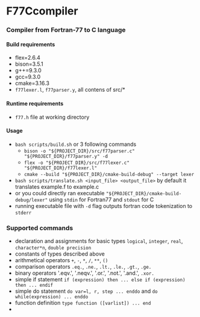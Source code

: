 # F77Ccompiler
### Compiler from Fortran-77 to C language
#### Build requirements
- flex=2.6.4
- bison=3.5.1
- g++=9.3.0
- gcc=9.3.0
- cmake=3.16.3
- `f77lexer.l`, `f77parser.y`, all contens of src/*
#### Runtime requirements
- `f77.h` file at working directory
#### Usage
- `bash scripts/build.sh` or 3 following commands
  - `bison -o "${PROJECT_DIR}/src/f77parser.c" "${PROJECT_DIR}/f77parser.y" -d `
  - `flex -o "${PROJECT_DIR}/src/f77lexer.c" "${PROJECT_DIR}/f77lexer.l"`
  - `cmake --build "${PROJECT_DIR}/cmake-build-debug" --target lexer`
- `bash scripts/translate.sh <input_file> <output_file>` by default it translates example.f to example.c
- or you could directly ran executable `"${PROJECT_DIR}/cmake-build-debug/lexer"` using `stdin` for Fortran77 and `stdout` for C
- running executable file with `-d` flag outputs fortran code tokenization to `stderr`
### Supported commands
- declaration and assignments for basic types `logical`, `integer`, `real`, `character*n`, `double precision`
- constants of types described above
- arithmetical operators  `+`, `-`, `*`, `/`, `**`, `()`
- comparison operators `.eq.`, `.ne.`, `.lt.`, `.le.`, `.gt.`, `.ge.`
- binary operators '.eqv.', '.neqv.', '.or.', '.not.', '.and.', `.xor.`
- simple if statement `if (expression) then ... else if (expression) then ... endif`
- simple do statement `do var=l, r, step ... enddo` and `do while(expression) ... enddo`
- function definition `type function ([varlist]) ... end`
- 